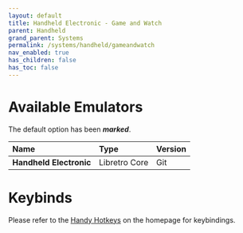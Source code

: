 ```yaml
---
layout: default
title: Handheld Electronic - Game and Watch
parent: Handheld
grand_parent: Systems
permalink: /systems/handheld/gameandwatch
nav_enabled: true
has_children: false
has_toc: false
---
```


# Available Emulators

The default option has been ***marked***.

| Name                    | Type             | Version           |
|:------------------------|:-----------------|:------------------|
| **Handheld Electronic** | Libretro Core    | Git               |


# Keybinds 

Please refer to the [Handy Hotkeys](/#handy-hotkeys) on the homepage for keybindings.